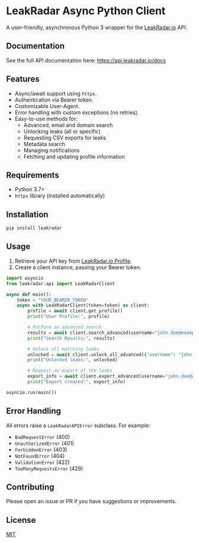 
# LeakRadar Async Python Client

A user-friendly, asynchronous Python 3 wrapper for the [LeakRadar.io](https://leakradar.io) API.

## Documentation

See the full API documentation here: <https://api.leakradar.io/docs>

## Features

- Async/await support using `httpx`.
- Authentication via Bearer token.
- Customizable User-Agent.
- Error handling with custom exceptions (no retries).
- Easy-to-use methods for:
  - Advanced, email and domain search
  - Unlocking leaks (all or specific)
  - Requesting CSV exports for leaks
  - Metadata search
  - Managing notifications
  - Fetching and updating profile information

## Requirements

- Python 3.7+
- `httpx` library (installed automatically)

## Installation

```bash
pip install leakradar
```

## Usage

1. Retrieve your API key from [LeakRadar.io Profile](https://leakradar.io/profile).
2. Create a client instance, passing your Bearer token.

```python
import asyncio
from leakradar.api import LeakRadarClient

async def main():
    token = "YOUR_BEARER_TOKEN"
    async with LeakRadarClient(token=token) as client:
        profile = await client.get_profile()
        print("User Profile:", profile)

        # Perform an advanced search
        results = await client.search_advanced(username="john.doe@example.com")
        print("Search Results:", results)

        # Unlock all matching leaks
        unlocked = await client.unlock_all_advanced({"username": "john.doe@example.com"})
        print("Unlocked leaks:", unlocked)

        # Request an export of the leaks
        export_info = await client.export_advanced(username="john.doe@example.com")
        print("Export created:", export_info)

asyncio.run(main())
```

## Error Handling

All errors raise a `LeakRadarAPIError` subclass. For example:
- `BadRequestError` (400)
- `UnauthorizedError` (401)
- `ForbiddenError` (403)
- `NotFoundError` (404)
- `ValidationError` (422)
- `TooManyRequestsError` (429)

## Contributing

Please open an issue or PR if you have suggestions or improvements.

## License

[MIT](https://opensource.org/licenses/MIT)
